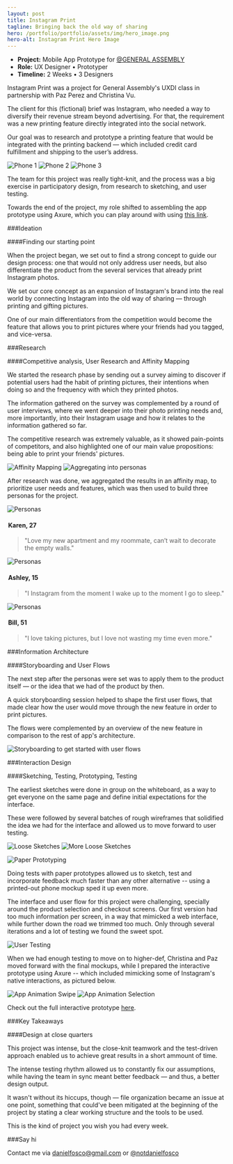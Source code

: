 ```yaml
---
layout: post
title: Instagram Print
tagline: Bringing back the old way of sharing
hero: /portfolio/portfolio/assets/img/hero_image.png
hero-alt: Instagram Print Hero Image
---
```


 - **Project:** Mobile App Prototype for [@GENERAL ASSEMBLY](https://twitter.com/ga)
 - **Role:** UX Designer • Prototyper
 - **Timeline:** 2 Weeks • 3 Designers
 

Instagram Print was a project for General Assembly's UXDI class in partnership with Paz Perez and Christina Vu.

The client for this (fictional) brief was Instagram, who needed a way to diversify their revenue stream beyond advertising. For that, the requirement was a new printing feature directly integrated into the social network.

Our goal was to research and prototype a printing feature that would be integrated with the printing backend — which included credit card fulfillment and shipping to the user’s address.

<section class="image-grid">
    <img src="/portfolio/assets/img/intro_phone_1.png" alt="Phone 1" class="img-3col shift-1-5col">
    <img src="/portfolio/assets/img/intro_phone_2.png" alt="Phone 2" class="img-3col">
    <img src="/portfolio/assets/img/intro_phone_3.png" alt="Phone 3" class="img-3col">
</section>

The team for this project was really tight-knit, and the process was a big exercise in participatory design, from research to sketching, and user testing.

Towards the end of the project, my role shifted to assembling the app prototype using Axure, which you can play around with using [this link](http://y9d00x.axshare.com/home_feed.html).

###Ideation

####Finding our starting point

When the project began, we set out to find a strong concept to guide our design process: one that would not only address user needs, but also differentiate the product from the several services that already print Instagram photos.

We set our core concept as an expansion of Instagram's brand into the real world by connecting Instagram into the old way of sharing — through printing and gifting pictures.

One of our main differentiators from the competition would become the feature that allows you to print pictures where your friends had you tagged, and vice-versa.

###Research

####Competitive analysis, User Research and Affinity Mapping

We started the research phase by sending out a survey aiming to discover if potential users had the habit of printing pictures, their intentions when doing so and the frequency with which they printed photos.

The information gathered on the survey was complemented by a round of user interviews, where we went deeper into their photo printing needs and, more importantly, into their Instagram usage and how it relates to the information gathered so far.

The competitive research was extremely valuable, as it showed pain-points of competitors, and also highlighted one of our main value propositions: being able to print your friends' pictures.

<section class="image-grid">
    <img src="/portfolio/assets/img/research_1.png" alt="Affinity Mapping" class="img-6col">
    <img src="/portfolio/assets/img/research_2.png" alt="Aggregating into personas" class="img-6col">
</section>

After research was done, we aggregated the results in an affinity map, to prioritize user needs and features, which was then used to build three personas for the project.

<section class="persona-panel">
    <section class="persona">
    <img src="/portfolio/assets/img/karen_round.png" alt="Personas" class="avatar-2col">
    <legend><h4>Karen, 27</h4></legend>
    <blockquote>"Love my new apartment and my roommate, can’t wait to decorate the empty walls."
    </blockquote>
    </section>

<section class="persona">
    <img src="/portfolio/assets/img/ashley_round.png" alt="Personas" class="avatar-2col">
    <legend><h4>Ashley, 15</h4></legend>
    <blockquote>"I Instagram from the moment I wake up to the moment I go to sleep."
    </blockquote>
</section>

<section class="persona">
    <img src="/portfolio/assets/img/bill_round.png" alt="Personas" class="avatar-2col">
    <legend><h4>Bill, 51</h4></legend>
    <blockquote>"I love taking pictures, but I love not wasting my time even more."
    </blockquote>
    </section>
</section>

###Information Architecture

####Storyboarding and User Flows

The next step after the personas were set was to apply them to the product itself — or the idea that we had of the product by then. 

A quick storyboarding session helped to shape the first user flows, that made clear how the user would move through the new feature in order to print pictures. 

The flows were complemented by an overview of the new feature in comparison to the rest of app's architecture.

![Storyboarding to get started with user flows](/portfolio/assets/img/information_architecture_1.png "Storyboarding to get started with user flows")

###Interaction Design

####Sketching, Testing, Prototyping, Testing

The earliest sketches were done in group on the whiteboard, as a way to get everyone on the same page and define initial expectations for the interface. 

These were followed by several batches of rough wireframes that solidified the idea we had for the interface and allowed us to move forward to user testing.

<section class="image-grid">
    <img src="/portfolio/portfolio/assets/img/sketch_1.png" alt="Loose Sketches" class="img-6col">
    <img src="/portfolio/assets/img/sketch_2.png" alt="More Loose Sketches" class="img-6col">
</section>

![Paper Prototyping](/portfolio/assets/img/interaction_design_3.png "Paper Prototyping")

Doing tests with paper prototypes allowed us to sketch, test and incorporate feedback much faster than any other alternative -- using a printed-out phone mockup sped it up even more.

The interface and user flow for this project were challenging, specially around the product selection and checkout screens. Our first version had too much information per screen, in a way that mimicked a web interface, while further down the road we trimmed too much. Only through several iterations and a lot of testing we found the sweet spot.

![User Testing](/portfolio/assets/img/interaction_design_4.png "User Testing")

When we had enough testing to move on to higher-def, Christina and Paz moved forward with the final mockups, while I prepared the interactive prototype using Axure -- which included mimicking some of Instagram's native interactions, as pictured below.



<section class="image-grid">
    <img src="/portfolio/assets/img/interaction_design_2.gif" alt="App Animation Swipe" class="img-5col shift-1col">
    <img src="/portfolio/assets/img/interaction_design_1.gif" alt="App Animation Selection" class="img-5col">
</section>

Check out the full interactive prototype [here](http://y9d00x.axshare.com/#c=2).

###Key Takeaways

####Design at close quarters

This project was intense, but the close-knit teamwork and the test-driven approach enabled us to achieve great results in a short ammount of time. 

The intense testing rhythm allowed us to constantly fix our assumptions, while having the team in sync meant better feedback — and thus, a better design output.

It wasn't without its hiccups, though — file organization became an issue at one point, something that could've been mitigated at the beginning of the project by stating a clear working structure and the tools to be used.

This is the kind of project you wish you had every week.

###Say hi

Contact me via <a href="mailto:danielfosco@gmail.com" target="_blank">danielfosco@gmail.com</a> or <a href="https://www.twitter.com/notdanielfosco" target="_blank">@notdanielfosco</a>